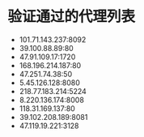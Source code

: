 # 验证通过的代理列表

 - 101.71.143.237:8092
 - 39.100.88.89:80
 - 47.91.109.17:1720
 - 168.196.214.187:80
 - 47.251.74.38:50
 - 5.45.126.128:8080
 - 218.77.183.214:5224
 - 8.220.136.174:8008
 - 118.31.169.137:80
 - 39.102.208.189:8081
 - 47.119.19.221:3128
